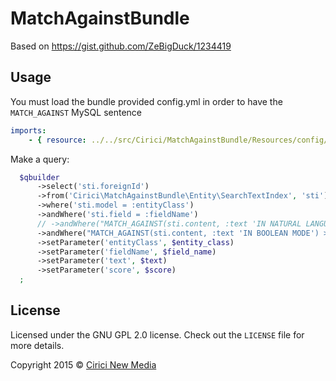 MatchAgainstBundle
==================

Based on https://gist.github.com/ZeBigDuck/1234419

Usage
-----

You must load the bundle provided config.yml in order to have the
`MATCH_AGAINST` MySQL sentence

```yml
imports:
    - { resource: ../../src/Cirici/MatchAgainstBundle/Resources/config/config.yml }
```

Make a query:

```php
  $qbuilder
      ->select('sti.foreignId')
      ->from('Cirici\MatchAgainstBundle\Entity\SearchTextIndex', 'sti')
      ->where('sti.model = :entityClass')
      ->andWhere('sti.field = :fieldName')
      // ->andWhere("MATCH_AGAINST(sti.content, :text 'IN NATURAL LANGUAGE MODE') > :score")
      ->andWhere("MATCH_AGAINST(sti.content, :text 'IN BOOLEAN MODE') > :score")
      ->setParameter('entityClass', $entity_class)
      ->setParameter('fieldName', $field_name)
      ->setParameter('text', $text)
      ->setParameter('score', $score)
  ;
```

License
-------

Licensed under the GNU GPL 2.0 license. Check out the `LICENSE` file for more
details.

Copyright 2015 &copy; [Cirici New Media](http://cirici.com)
